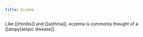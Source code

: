 ```yaml
---
title: Eczema
---
```



Like [[rhinitis]] and [[asthma]], eczema is commonly thought of a [[atopy|atopic disease]]. 